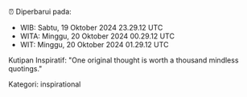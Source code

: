⏰ Diperbarui pada:
- WIB: Sabtu, 19 Oktober 2024 23.29.12 UTC
- WITA: Minggu, 20 Oktober 2024 00.29.12 UTC
- WIT: Minggu, 20 Oktober 2024 01.29.12 UTC

Kutipan Inspiratif:
"One original thought is worth a thousand mindless quotings."


Kategori: inspirational

